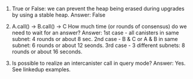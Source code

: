 1. True or False: we can prevent the heap being erased during upgrades by using a stable heap.
Answer: False

2. A.call() -> B.call() -> C How much time (or rounds of consensus) do we need to wait for an answer?
Answer:
1st case - all canisters in same subnet: 4 rounds or about 8 sec.
2nd case - B & C or A & B in same subnet: 6 rounds or about 12 seonds.
3rd case - 3 different subnets: 8 rounds or about 16 seconds.

3. Is possible to realize an intercanister call in query mode?
Answer: Yes. See linkedup examples.